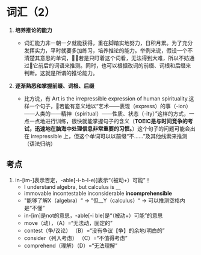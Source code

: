 # 词汇（2）

1. **培养推论的能力**
    - 词汇能力非一朝一夕就能获得，重在脚踏实地努力，日积月累。为了充分发挥实力，平时就要多加练习，培养推论的能力。举例来说，假设一个不清楚其意思的单词，若是只盯着这个词看，无法得到大难，所以不妨通过它前后的词语来推测。同时，也可以根据改词的前缀、词根和后缀来判断。这就是所谓的推论能力。

1. **逐渐熟悉和掌握前缀、词根、后缀**
    - 比方说，有 Art is the irrepressible expression of human spirituality.这样一个句子，若能有意义地以“艺术——表现（express）的事（-ion）——人类的——精神（spiritual）——性质、状态（-ity）”这样的方式，一点一点地进行训练，很快就能掌握句子的含义（**TOEIC是与时间竞争的考试，迅速地在脑海中处理信息非常重要的习惯。**）这个句子的问题可能会出在 irrepressible 上，但这个单词可以以前缀“不……”及其他线索来推测（语法归纳）

## 考点

1. in-[im-]表示否定，-able[-i-b-l-e)]表示“（被动+）可能”！
    - I understand algebra, but calculus is __
    - immovable incontestable inconsiderable **incomprehensible**
    - "能够了解X（algebra）“ -> ”但__Y（calculus）“ -> 可以推测空格内是“不懂”
    - in-[im]是not的意思，-able[-i ble]是“（被动+）可能”的意思
    - move（动），（A）=“无法动，固定的”
    - contest（争/议论） （B）=“没有争议【争】的余地/明白的”
    - consider（列入考虑） （C）=“不值得考虑”
    - comprehend（理解）（D）=“无法理解”